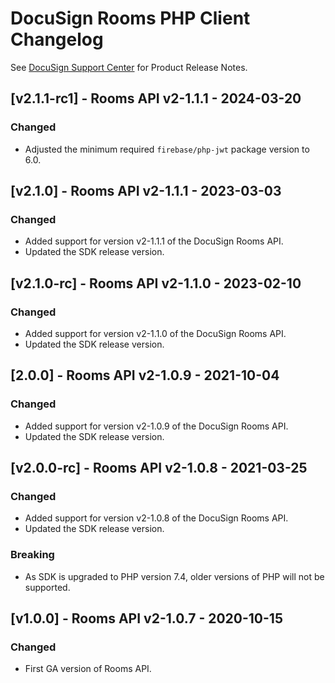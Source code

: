 # DocuSign Rooms PHP Client Changelog
See [DocuSign Support Center](https://support.docusign.com/en/releasenotes/) for Product Release Notes.

## [v2.1.1-rc1] - Rooms API v2-1.1.1 - 2024-03-20
### Changed
- Adjusted the minimum required `firebase/php-jwt` package version to 6.0.

## [v2.1.0] - Rooms API v2-1.1.1 - 2023-03-03
### Changed
- Added support for version v2-1.1.1 of the DocuSign Rooms API.
- Updated the SDK release version.

## [v2.1.0-rc] - Rooms API v2-1.1.0 - 2023-02-10
### Changed
- Added support for version v2-1.1.0 of the DocuSign Rooms API.
- Updated the SDK release version.

## [2.0.0] - Rooms API v2-1.0.9 - 2021-10-04
### Changed
- Added support for version v2-1.0.9 of the DocuSign Rooms API.
- Updated the SDK release version.


## [v2.0.0-rc] - Rooms API v2-1.0.8 - 2021-03-25
### Changed
- Added support for version v2-1.0.8 of the DocuSign Rooms API.
- Updated the SDK release version.

### Breaking
*   As SDK is upgraded to PHP version 7.4, older versions of PHP will not be supported.


## [v1.0.0] - Rooms API v2-1.0.7 - 2020-10-15
### Changed
- First GA version of Rooms API.
